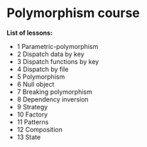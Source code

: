 # Polymorphism course

**List of lessons:**

- 1 Parametric-polymorphism
- 2 Dispatch data by key
- 3 Dispatch functions by key
- 4 Dispatch by file
- 5 Polymorphism
- 6 Null object
- 7 Breaking polymorphism
- 8 Dependency inversion
- 9 Strategy
- 10 Factory
- 11 Patterns
- 12 Composition
- 13 State
